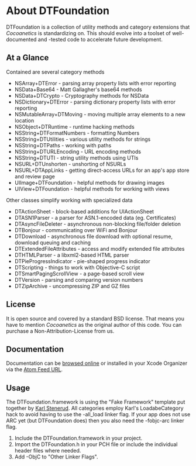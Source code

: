 About DTFoundation
==================

DTFoundation is a collection of utility methods and category extensions that *Cocoanetics* is standardizing on. This should evolve into a toolset of well-documented and -tested code to accelerate future development.
 
At a Glance
-----------
Contained are several category methods

- NSArray+DTError - parsing array property lists with error reporting
- NSData+Base64 - Matt Gallagher's base64 methods
- NSData+DTCrypto - Cryptography methods for NSData
- NSDictionary+DTError - parsing dictionary property lists with error reporting
- NSMutableArray+DTMoving - moving multiple array elements to a new location
- NSObject+DTRuntime - runtime hacking methods
- NSString+DTFormatNumbers - formatting Numbers
- NSString+DTUtilities - various utility methods for strings
- NSString+DTPaths - working with paths
- NSString+DTURLEncoding - URL encoding methods
- NSString+DTUTI - string utility methods using UTIs
- NSURL+DTUnshorten - unshorting of NSURLs
- NSURL+DTAppLinks - getting direct-access URLs for an app's app store and review page
- UIImage+DTFoundation - helpful methods for drawing images
- UIView+DTFoundation - helpful methods for working with views

Other classes simplify working with specialized data

- DTActionSheet - block-based additions for UIActionSheet
- DTASN1Parser - a parser for ASN.1-encoded data (eg. Certificates)
- DTAsyncFileDeleter - asynchronous non-blocking file/folder deletion
- DTBonjour - communicating over WiFi and Bonjour
- DTDownload - asynchronous file download with optional resume, download queuing and caching
- DTExtendedFileAttributes - access and modify extended file attributes
- DTHTMLParser - a libxml2-based HTML parser
- DTPieProgressIndicator - pie-shaped progress indicator
- DTScripting - things to work with Objective-C script
- DTSmartPagingScrollView - a page-based scroll view
- DTVersion - parsing and comparing version numbers
- DTZipArchive - uncompressing ZIP and GZ files

License
------- 
 
It is open source and covered by a standard BSD license. That means you have to mention *Cocoanetics* as the original author of this code. You can purchase a Non-Attribution-License from us.

Documentation
-------------

Documentation can be [browsed online](http://cocoanetics.github.com/DTFoundation) or installed in your Xcode Organizer via the [Atom Feed URL](http://cocoanetics.github.com/DTFoundation/DTFoundation.atom).

Usage
-----

The DTFoundation.framework is using the "Fake Framework" template put together by [Karl Stenerud](https://github.com/kstenerud/iOS-Universal-Framework). All categories employ Karl's LoadabeCategory hack to avoid having to use the -all_load linker flag. If your app does not use ARC yet (but DTFoundation does) then you also need the -fobjc-arc linker flag.

1. Include the DTFoundation.framework in your project. 
2. Import the DTFoundation.h in your PCH file or include the individual header files where needed.
3. Add -ObjC to "Other Linker Flags".